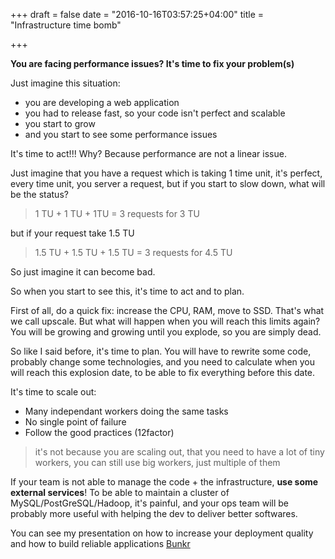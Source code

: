 +++
draft = false
date = "2016-10-16T03:57:25+04:00"
title = "Infrastructure time bomb"

+++

__You are facing performance issues? It's time to fix your problem(s)__

Just imagine this situation:

* you are developing a web application
* you had to release fast, so your code isn't perfect and scalable
* you start to grow
* and you start to see some performance issues

It's time to act!!! Why? Because performance are not a linear issue.

Just imagine that you have a request which is taking 1 time unit, it's perfect, every time unit, you server a request, but if you start to slow down, what will be the status?

> 1 TU + 1 TU + 1TU = 3 requests for 3 TU

but if your request take 1.5 TU

> 1.5 TU + 1.5 TU + 1.5 TU = 3 requests for 4.5 TU

So just imagine it can become bad.

So when you start to see this, it's time to act and to plan.

First of all, do a quick fix: increase the CPU, RAM, move to SSD. That's what we call upscale. But what will happen when you will reach this limits again? You will be growing and growing until you explode, so you are simply dead.

So like I said before, it's time to plan. You will have to rewrite some code, probably change some technologies, and you need to calculate when you will reach this explosion date, to be able to fix everything before this date.

It's time to scale out:

* Many independant workers doing the same tasks
* No single point of failure
* Follow the good practices (12factor)

> it's not because you are scaling out, that you need to have a lot of tiny workers, you can still use big workers, just multiple of them

If your team is not able to manage the code + the infrastructure, **use some external services**! To be able to maintain a cluster of MySQL/PostGreSQL/Hadoop, it's painful, and your ops team will be probably more useful with helping the dev to deliver better softwares.

You can see my presentation on how to increase your deployment quality and how to build reliable  applications [Bunkr](http://bunkrapp.com/present/ojv16q/?utm_medium=share)

